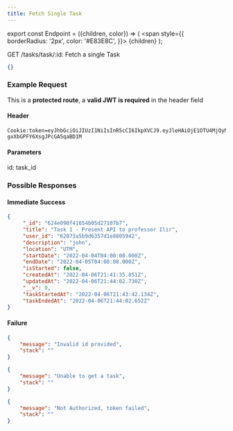 ```yaml
---
title: Fetch Single Task
---
```


export const Endpoint = ({children, color}) => ( <span style={{ borderRadius: '2px', color: '#E83E8C', }}>
{children}</span> );

<Endpoint>GET /tasks/task/:id</Endpoint>: Fetch a single Task

```json
{}
```

### Example Request

This is a **protected route**, a **valid JWT is required** in the header field

#### Header

```
Cookie:token=eyJhbGciOiJIUzI1NiIsInR5cCI6IkpXVCJ9.eyJleHAiOjE1OTU4MjQyNzUsImlhdCI6IjIwMjAtMDctMjdUMDA6MjY6MTUuNzg5NTg0Mi0wNDowMCIsInN1YiI6ImNocmlzIn0.5US2_ITKcfgkpEbfsR-gxXbGPFY6XsgJPcGA5qaBD1M
```

#### Parameters

id: task_id

### Possible Responses

#### Immediate Success

```json
{
     "_id": "624e090f41654b05d27107b7",
     "title": "Task 1 - Present API to professor Ilir",
     "user_id": "62073a5b9d6357d1e8805942",
     "description": "john",
     "location": "UTM",
     "startDate": "2022-04-04T04:00:00.000Z",
     "endDate": "2022-04-05T04:00:08.000Z",
     "isStarted": false,
     "createdAt": "2022-04-06T21:41:35.851Z",
     "updatedAt": "2022-04-06T21:44:02.730Z",
     "__v": 0,
     "taskStartedAt": "2022-04-06T21:43:42.134Z",
     "taskEndedAt": "2022-04-06T21:44:02.652Z"
}
```

#### Failure
```json
{
    "message": "Invalid id provided",
    "stack": ""
}
```

```json
{
    "message": "Unable to get a task",
    "stack": ""
}
```

```json
{
    "message": "Not Authorized, token failed",
    "stack": ""
}
```
